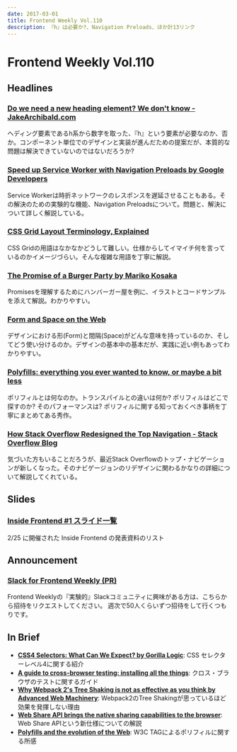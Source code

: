 ```yaml
---
date: 2017-03-01
title: Frontend Weekly Vol.110
description: 『h』は必要か?、Navigation Preloads、ほか計13リンク
---
```


# Frontend Weekly Vol.110

## Headlines

### [Do we need a new heading element? We don't know - JakeArchibald.com](https://jakearchibald.com/2017/do-we-need-a-new-heading-element/)

ヘディング要素であるh系から数字を取った、『h』という要素が必要なのか、否か。コンポーネント単位でのデザインと実装が進んだための提案だが、本質的な問題は解決できていないのではないだろうか?

### [Speed up Service Worker with Navigation Preloads by Google Developers](https://developers.google.com/web/updates/2017/02/navigation-preload)

Service Workerは時折ネットワークのレスポンスを遅延させることもある。その解決のための実験的な機能、Navigation Preloadsについて。問題と、解決について詳しく解説している。

### [CSS Grid Layout Terminology, Explained](https://bitsofco.de/css-grid-terminology/)

CSS Gridの用語はなかなかどうして難しい。仕様からしてイマイチ何を言っているのかイメージづらい。そんな複雑な用語を丁寧に解説。

### [The Promise of a Burger Party by Mariko Kosaka](http://kosamari.com/notes/the-promise-of-a-burger-party)

Promisesを理解するためにハンバーガー屋を例に、イラストとコードサンプルを添えて解説。わかりやすい。

### [Form and Space on the Web](https://robots.thoughtbot.com/form-and-space)

デザインにおける形(Form)と間隔(Space)がどんな意味を持っているのか、そしてどう使い分けるのか。デザインの基本中の基本だが、実践に近い例もあってわかりやすい。

### [Polyfills: everything you ever wanted to know, or maybe a bit less](https://hackernoon.com/polyfills-everything-you-ever-wanted-to-know-or-maybe-a-bit-less-7c8de164e423#.9acs93qg4)

ポリフィルとは何なのか。トランスパイルとの違いは何か? ポリフィルはどこで探すのか? そのパフォーマンスは? ポリフィルに関する知っておくべき事柄を丁寧にまとめてある秀作。

### [How Stack Overflow Redesigned the Top Navigation - Stack Overflow Blog](https://stackoverflow.blog/2017/02/14/why-stack-overflow-redesigned-the-top-navigation/)

気づいた方もいることだろうが、最近Stack Overflowのトップ・ナビゲーションが新しくなった。そのナビゲージョンのリデザインに関わるかなりの詳細について解説してくれている。

## Slides

### [Inside Frontend #1 スライド一覧](https://inside-frontend.connpass.com/event/47920/presentation/)

2/25 に開催された Inside Frontend の発表資料のリスト

## Announcement

### [Slack for Frontend Weekly (PR)](https://studiomohawk.typeform.com/to/Kj8Gaj)

Frontend Weeklyの『実験的』Slackコミュニティに興味がある方は、こちらから招待をリクエストしてください。 週次で50人くらいずつ招待をして行くつもりです。

## In Brief

* [**CSS4 Selectors: What Can We Expect? by Gorilla Logic**](https://gorillalogic.com/blog/css4-selectors-can-expect/): CSS セレクターレベル4に関する紹介
* [**A guide to cross-browser testing: installing all the things**](https://hackernoon.com/a-guide-to-cross-browser-testing-installing-all-the-things-6e56c2bd8182#.det2bi15k): クロス・ブラウザのテストに関するガイド
* [**Why Webpack 2's Tree Shaking is not as effective as you think by Advanced Web Machinery**](https://advancedweb.hu/2017/02/07/treeshaking/): Webpack2のTree Shakingが思っているほど効果を発揮しない理由
* [**Web Share API brings the native sharing capabilities to the browser**](https://blog.hospodarets.com/web-share-api): Web Share APIという新仕様についての解説
* [**Polyfills and the evolution of the Web**](https://w3ctag.github.io/polyfills/): W3C TAGによるポリフィルに関する所感
